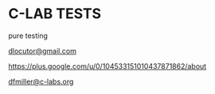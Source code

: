 C-LAB TESTS
====
pure testing

dlocutor@gmail.com

https://plus.google.com/u/0/104533151010437871862/about

dfmiller@c-labs.org


